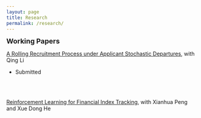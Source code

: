 ```yaml
---
layout: page
title: Research
permalink: /research/
---
```

**<font size=4>Working Papers</font>**

[A Rolling Recruitment Process under Applicant Stochastic Departures](https://ssrn.com/abstract=4787415), with Qing Li
  * Submitted
<br />
<br />

[Reinforcement Learning for Financial Index Tracking](https://ssrn.com/abstract=4532072), with Xianhua Peng and Xue Dong He